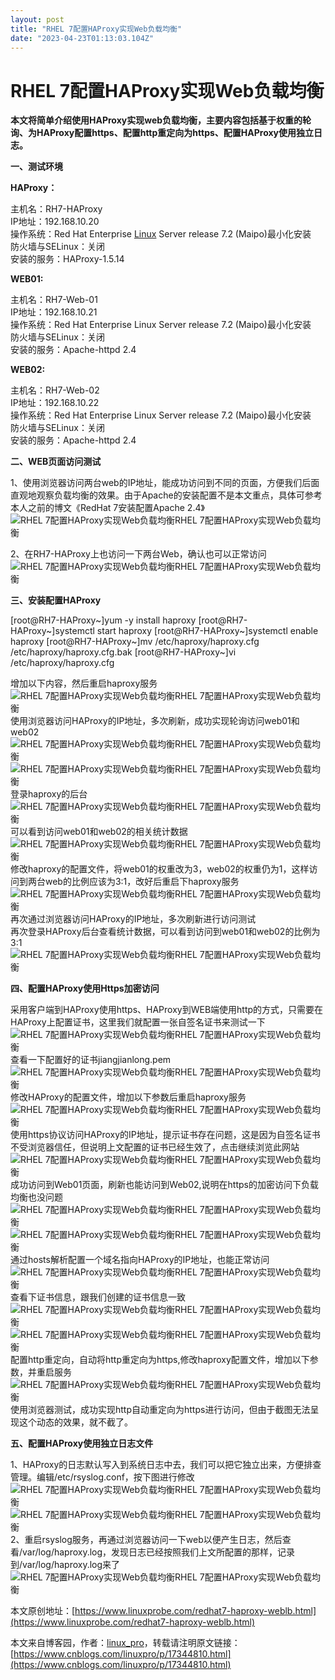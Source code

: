 ```yaml
---
layout: post
title: "RHEL 7配置HAProxy实现Web负载均衡"
date: "2023-04-23T01:13:03.104Z"
---
```

RHEL 7配置HAProxy实现Web负载均衡
========================

**本文将简单介绍使用HAProxy实现web负载均衡，主要内容包括基于权重的轮询、为HAProxy配置https、配置http重定向为https、配置HAProxy使用独立日志。**

**一、测试环境**

**HAProxy：**

主机名：RH7-HAProxy  
IP地址：192.168.10.20  
操作系统：Red Hat Enterprise [Linux](https://www.linuxprobe.com/ "linux") Server release 7.2 (Maipo)最小化安装  
防火墙与SELinux：关闭  
安装的服务：HAProxy-1.5.14

**WEB01:**

主机名：RH7-Web-01  
IP地址：192.168.10.21  
操作系统：Red Hat Enterprise Linux Server release 7.2 (Maipo)最小化安装  
防火墙与SELinux：关闭  
安装的服务：Apache-httpd 2.4

**WEB02:**

主机名：RH7-Web-02  
IP地址：192.168.10.22  
操作系统：Red Hat Enterprise Linux Server release 7.2 (Maipo)最小化安装  
防火墙与SELinux：关闭  
安装的服务：Apache-httpd 2.4

**二、WEB页面访问测试**

1、使用浏览器访问两台web的IP地址，能成功访问到不同的页面，方便我们后面直观地观察负载均衡的效果。由于Apache的安装配置不是本文重点，具体可参考本人之前的博文《RedHat 7安装配置Apache 2.4》  
![RHEL 7配置HAProxy实现Web负载均衡RHEL 7配置HAProxy实现Web负载均衡](https://www.linuxprobe.com/wp-content/uploads/2017/01/web-01.png "RHEL 7配置HAProxy实现Web负载均衡RHEL 7配置HAProxy实现Web负载均衡")

2、在RH7-HAProxy上也访问一下两台Web，确认也可以正常访问  
![RHEL 7配置HAProxy实现Web负载均衡RHEL 7配置HAProxy实现Web负载均衡](https://www.linuxprobe.com/wp-content/uploads/2017/01/web-02.png "RHEL 7配置HAProxy实现Web负载均衡RHEL 7配置HAProxy实现Web负载均衡")

**三、安装配置HAProxy**

\[root@RH7-HAProxy~\]yum -y install haproxy
\[root@RH7-HAProxy~\]systemctl start haproxy
\[root@RH7-HAProxy~\]systemctl enable haproxy
\[root@RH7-HAProxy~\]mv /etc/haproxy/haproxy.cfg /etc/haproxy/haproxy.cfg.bak
\[root@RH7-HAProxy~\]vi /etc/haproxy/haproxy.cfg

增加以下内容，然后重启haproxy服务  
![RHEL 7配置HAProxy实现Web负载均衡RHEL 7配置HAProxy实现Web负载均衡](https://www.linuxprobe.com/wp-content/uploads/2017/01/ha-01.png "RHEL 7配置HAProxy实现Web负载均衡RHEL 7配置HAProxy实现Web负载均衡")  
使用浏览器访问HAProxy的IP地址，多次刷新，成功实现轮询访问web01和web02  
![RHEL 7配置HAProxy实现Web负载均衡RHEL 7配置HAProxy实现Web负载均衡](https://www.linuxprobe.com/wp-content/uploads/2017/01/ha-02.png "RHEL 7配置HAProxy实现Web负载均衡RHEL 7配置HAProxy实现Web负载均衡")  
![RHEL 7配置HAProxy实现Web负载均衡RHEL 7配置HAProxy实现Web负载均衡](https://www.linuxprobe.com/wp-content/uploads/2017/01/ha-03.png "RHEL 7配置HAProxy实现Web负载均衡RHEL 7配置HAProxy实现Web负载均衡")  
登录haproxy的后台  
![RHEL 7配置HAProxy实现Web负载均衡RHEL 7配置HAProxy实现Web负载均衡](https://www.linuxprobe.com/wp-content/uploads/2017/01/ha-04.png "RHEL 7配置HAProxy实现Web负载均衡RHEL 7配置HAProxy实现Web负载均衡")  
可以看到访问web01和web02的相关统计数据  
![RHEL 7配置HAProxy实现Web负载均衡RHEL 7配置HAProxy实现Web负载均衡](https://www.linuxprobe.com/wp-content/uploads/2017/01/ha-05.png "RHEL 7配置HAProxy实现Web负载均衡RHEL 7配置HAProxy实现Web负载均衡")  
修改haproxy的配置文件，将web01的权重改为3，web02的权重仍为1，这样访问到两台web的比例应该为3:1，改好后重启下haproxy服务  
![RHEL 7配置HAProxy实现Web负载均衡RHEL 7配置HAProxy实现Web负载均衡](https://www.linuxprobe.com/wp-content/uploads/2017/01/ha-06.png "RHEL 7配置HAProxy实现Web负载均衡RHEL 7配置HAProxy实现Web负载均衡")  
再次通过浏览器访问HAProxy的IP地址，多次刷新进行访问测试  
再次登录HAProxy后台查看统计数据，可以看到访问到web01和web02的比例为3:1  
![RHEL 7配置HAProxy实现Web负载均衡RHEL 7配置HAProxy实现Web负载均衡](https://www.linuxprobe.com/wp-content/uploads/2017/01/ha-07.png "RHEL 7配置HAProxy实现Web负载均衡RHEL 7配置HAProxy实现Web负载均衡")

**四、配置HAProxy使用Https加密访问**

采用客户端到HAProxy使用https、HAProxy到WEB端使用http的方式，只需要在HAProxy上配置证书，这里我们就配置一张自签名证书来测试一下  
![RHEL 7配置HAProxy实现Web负载均衡RHEL 7配置HAProxy实现Web负载均衡](https://www.linuxprobe.com/wp-content/uploads/2017/01/http-01.png "RHEL 7配置HAProxy实现Web负载均衡RHEL 7配置HAProxy实现Web负载均衡")  
查看一下配置好的证书jiangjianlong.pem  
![RHEL 7配置HAProxy实现Web负载均衡RHEL 7配置HAProxy实现Web负载均衡](https://www.linuxprobe.com/wp-content/uploads/2017/01/http-02.png "RHEL 7配置HAProxy实现Web负载均衡RHEL 7配置HAProxy实现Web负载均衡")  
修改HAProxy的配置文件，增加以下参数后重启haproxy服务  
![RHEL 7配置HAProxy实现Web负载均衡RHEL 7配置HAProxy实现Web负载均衡](https://www.linuxprobe.com/wp-content/uploads/2017/01/http-03.png "RHEL 7配置HAProxy实现Web负载均衡RHEL 7配置HAProxy实现Web负载均衡")  
使用https协议访问HAProxy的IP地址，提示证书存在问题，这是因为自签名证书不受浏览器信任，但说明上文配置的证书已经生效了，点击继续浏览此网站  
![RHEL 7配置HAProxy实现Web负载均衡RHEL 7配置HAProxy实现Web负载均衡](https://www.linuxprobe.com/wp-content/uploads/2017/01/http-04.png "RHEL 7配置HAProxy实现Web负载均衡RHEL 7配置HAProxy实现Web负载均衡")  
成功访问到Web01页面，刷新也能访问到Web02,说明在https的加密访问下负载均衡也没问题  
![RHEL 7配置HAProxy实现Web负载均衡RHEL 7配置HAProxy实现Web负载均衡](https://www.linuxprobe.com/wp-content/uploads/2017/01/http-05.png "RHEL 7配置HAProxy实现Web负载均衡RHEL 7配置HAProxy实现Web负载均衡")  
![RHEL 7配置HAProxy实现Web负载均衡RHEL 7配置HAProxy实现Web负载均衡](https://www.linuxprobe.com/wp-content/uploads/2017/01/http-06.png "RHEL 7配置HAProxy实现Web负载均衡RHEL 7配置HAProxy实现Web负载均衡")  
通过hosts解析配置一个域名指向HAProxy的IP地址，也能正常访问  
![RHEL 7配置HAProxy实现Web负载均衡RHEL 7配置HAProxy实现Web负载均衡](https://www.linuxprobe.com/wp-content/uploads/2017/01/http-07.png "RHEL 7配置HAProxy实现Web负载均衡RHEL 7配置HAProxy实现Web负载均衡")  
查看下证书信息，跟我们创建的证书信息一致  
![RHEL 7配置HAProxy实现Web负载均衡RHEL 7配置HAProxy实现Web负载均衡](https://www.linuxprobe.com/wp-content/uploads/2017/01/http-08.png "RHEL 7配置HAProxy实现Web负载均衡RHEL 7配置HAProxy实现Web负载均衡")  
![RHEL 7配置HAProxy实现Web负载均衡RHEL 7配置HAProxy实现Web负载均衡](https://www.linuxprobe.com/wp-content/uploads/2017/01/http-09.png "RHEL 7配置HAProxy实现Web负载均衡RHEL 7配置HAProxy实现Web负载均衡")  
配置http重定向，自动将http重定向为https,修改haproxy配置文件，增加以下参数，并重启服务  
![RHEL 7配置HAProxy实现Web负载均衡RHEL 7配置HAProxy实现Web负载均衡](https://www.linuxprobe.com/wp-content/uploads/2017/01/http-10.png "RHEL 7配置HAProxy实现Web负载均衡RHEL 7配置HAProxy实现Web负载均衡")  
使用浏览器测试，成功实现http自动重定向为https进行访问，但由于截图无法呈现这个动态的效果，就不截了。

**五、配置HAProxy使用独立日志文件**

1、HAProxy的日志默认写入到系统日志中去，我们可以把它独立出来，方便排查管理。编辑/etc/rsyslog.conf，按下图进行修改  
![RHEL 7配置HAProxy实现Web负载均衡RHEL 7配置HAProxy实现Web负载均衡](https://www.linuxprobe.com/wp-content/uploads/2017/01/log-01.png "RHEL 7配置HAProxy实现Web负载均衡RHEL 7配置HAProxy实现Web负载均衡")  
![RHEL 7配置HAProxy实现Web负载均衡RHEL 7配置HAProxy实现Web负载均衡](https://www.linuxprobe.com/wp-content/uploads/2017/01/log-02.png "RHEL 7配置HAProxy实现Web负载均衡RHEL 7配置HAProxy实现Web负载均衡")  
2、重启rsyslog服务，再通过浏览器访问一下web以便产生日志，然后查看/var/log/haproxy.log，发现日志已经按照我们上文所配置的那样，记录到/var/log/haproxy.log来了  
![RHEL 7配置HAProxy实现Web负载均衡RHEL 7配置HAProxy实现Web负载均衡](https://www.linuxprobe.com/wp-content/uploads/2017/01/log-03.png "RHEL 7配置HAProxy实现Web负载均衡RHEL 7配置HAProxy实现Web负载均衡")

本文原创地址：[https://www.linuxprobe.com/redhat7-haproxy-weblb.html](https://www.linuxprobe.com/redhat7-haproxy-weblb.html)

本文来自博客园，作者：[linux\_pro](https://www.cnblogs.com/linuxpro/)，转载请注明原文链接：[https://www.cnblogs.com/linuxpro/p/17344810.html](https://www.cnblogs.com/linuxpro/p/17344810.html)
